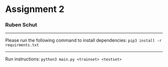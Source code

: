 # Assignment 2 
### Ruben Schut


----
Please run the following command to install dependencies:
```pip3 install -r requirments.txt```

---
Run instructions:
```python3 main.py <trainset> <testset>```